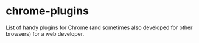 chrome-plugins
==============

List of handy plugins for Chrome (and sometimes also developed for other browsers) for a web developer.
